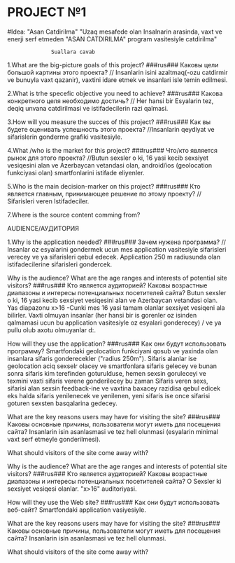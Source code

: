 
# PROJECT №1
#Idea: "Asan Catdirilma"
"Uzaq mesafede olan Insalnarin arasinda, vaxt ve enerji serf etmeden "ASAN CATDIRILMA" program vasitesiyle catdirilma"

                  Suallara cavab
 1.What are the big-picture goals of this project? ###rus### Каковы цели большой картины этого проекта?
 // Insanlarin isini azaltmaq(-ozu catdirmir ve bunuyla vaxt qazanir), vaxtini idare etmek ve insanlari isle temin edilmesi.
 
 2.What is trhe specefic objective you need to achieve? ###rus### Какова конкретного целя необходимо достичь?
 // Her hansi bir Esyalarin tez, deqiq unvana catdirilmasi ve istifadecilerin razi qalmasi.
 
 3.How will you measure the succes of this project? ###rus### Как вы будете оценивать успешность этого проекта?
 //Insanlarin qeydiyat ve sifarislerin gonderme grafiki vasitesiyle.
 
 4.What /who is the market for this project? ###rus### Что/кто является рынок для этого проекта?
 //Butun sexsler o ki, 16 yasi kecib sexsiyet vesiqesini alan ve Azerbaycan vetandasi olan, android/ios (geolocation funkciyasi olan) smartfonlarini  istifade eliyenler.
 
 5.Who is the main decision-marker on this project?  ###rus###	Кто является главным, принимающее решение по этому проекту?
 // Sifarisleri veren Istifadeciler.
 
 7.Where is the source content comming from?  
 
 
 
AUDIENCE/АУДИТОРИЯ 

1.Why is the application needed? ###rus### Зачем нужена программа?
// Insanlar oz esyalarini gondermek ucun mes application vasitesiyle sifarisleri verecey ve ya sifarisleri  qebul edecek. Application 250 m radiusunda olan istifadecilerine sifarisleri gondercek.


Why is the audience? What are the age ranges and interests of potential site visitors? ###rus### Кто является аудиторией? Каковы возрастные диапазоны и интересы потенциальных посетителей сайта?
Butun sexsler o ki, 16 yasi kecib sexsiyet vesiqesini alan ve Azerbaycan vetandasi olan. Yas diapazonu x>16 -Cunki mes 16 yasi tamam olanlar sexsiyet vesiqeni ala bilirler. Vaxti olmuyan insanlar (her hansi bir is gorenler oz isinden qalmamasi ucun bu application vasitesiyle oz esyalari gonderecey) / ve ya pullu olub axotu olmuyanlar d:.


How will they use the application? ###rus### Kак они будут использовать программу?
Smartfondaki geolocation funkciyani qosub ve yaxinda olan insanlara sifaris gonderecekler ("radius 250m"). Sifaris alanlar  ise geolocation aciq sexselr olacey ve smartfonlara sifaris gelecey ve bunan sonra sifaris kim terefinden goturulduse, hemen sexsin goruleceyi ve texmini vaxti sifaris verene gonderilecey bu zaman Sifaris veren sexs, sifarisi alan sexsin feedback-ine ve vaxtina baxacey razidisa qebul edicek eks halda sifaris yenilenecek ve yenilenen, yeni sifaris ise once sifarisi goturen sexsten basqalarina gedecey.

What are the key reasons users may have for visiting the site?  ###rus###  Каковы основные причины, пользователи могут иметь для посещения сайта?
Insanlarin isin asanlasmasi ve tez hell olunmasi (esyalarin minimal vaxt serf etmeyle gonderilmesi).

What should visitors of the site come away with?
 



Why is the audience? What are the age ranges and interests of potential site visitors? ###rus### Кто является аудиторией? Каковы возрастные диапазоны и интересы потенциальных посетителей сайта?
O Sexsler ki sexsiyet vesiqesi olanlar. "x>16" auditoriyasi.


How will they use the Web site? ###rus### Kак они будут использовать веб-сайт?
Smartfondaki application vasiyesiyle.

What are the key reasons users may have for visiting the site?  ###rus###  Каковы основные причины, пользователи могут иметь для посещения сайта?
Insanlarin isin asanlasmasi ve tez hell olunmasi.

What should visitors of the site come away with?
 


